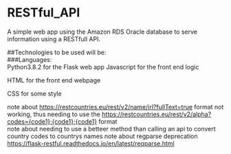 # RESTful_API

A simple web app using the Amazon RDS Oracle database to serve information using a RESTfull API.

##Technologies to be used will be:  
###Languages:  
Python3.8.2 for the Flask web app
Javascript for the front end logic  

HTML for the front end webpage  

CSS for some style  


note about https://restcountries.eu/rest/v2/name/irl?fullText=true format not working, thus needing to use the https://restcountries.eu/rest/v2/alpha?codes={code1};{code1};{code1} format  
note about needing to use a betteer method than calling an api to convert country codes to countrys names
note about regparse deprecation https://flask-restful.readthedocs.io/en/latest/reqparse.html